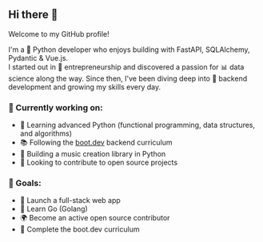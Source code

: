 ## Hi there 👋  
Welcome to my GitHub profile!

I'm a 🐍 Python developer who enjoys building with FastAPI, SQLAlchemy, Pydantic & Vue.js.  
I started out in 🚀 entrepreneurship and discovered a passion for 📊 data science along the way. Since then, I've been diving deep into 🔧 backend development and growing my skills every day.

### 🚧 Currently working on:
- 🌱 Learning advanced Python (functional programming, data structures, and algorithms)  
- 📚 Following the [boot.dev](https://www.boot.dev/u/...) backend curriculum  
- 🎵 Building a music creation library in Python  
- 🤝 Looking to contribute to open source projects  

### 🎯 Goals:
- 🧱 Launch a full-stack web app  
- 🦫 Learn Go (Golang)  
- 🌍 Become an active open source contributor  
- 🏁 Complete the boot.dev curriculum  




